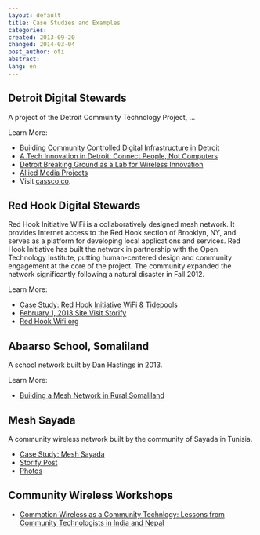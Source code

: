 ```yaml
---
layout: default
title: Case Studies and Examples
categories: 
created: 2013-09-20
changed: 2014-03-04
post_author: oti
abstract: 
lang: en
---
```


<h2>Detroit Digital Stewards</h2>
<p>A project of the Detroit Community Technology Project, ...</p>
<p>Learn More:</p>
<ul>
  <li><a href="http://oti.newamerica.net/blogposts/2013/building_community_controlled_digital_infrastructure_in_detroit-84570">Building Community Controlled Digital Infrastructure in Detroit</a></li>
  <li><a href="http://colorlines.com/archives/2012/10/detroit_mesh_networks.html">A Tech Innovation in Detroit: Connect People, Not Computers</a></li>
  <li><a href="http://newamerica.net/pressroom/2012/advisory_detroit_breaking_ground_as_lab_for_wireless_innovation">Detroit Breaking Ground as a Lab for Wireless Innovation</a></li>
  <li><a href="http://www.alliedmedia.org">Allied Media Projects</a></li>
  <li>Visit <a href="http://www.cassco.co">cassco.co</a>.</li>
</ul> 

<h2>Red Hook Digital Stewards</h2>
<p>Red Hook Initiative WiFi is a collaboratively designed mesh network. It provides Internet access to the Red Hook section of Brooklyn, NY, and serves as a platform for developing local applications and services. Red Hook Initiative has built the network in partnership with the Open Technology Institute, putting human-centered design and community engagement at the core of the project. The community expanded the network significantly following a natural disaster in Fall 2012.</p>

<p>Learn More:</p>
<ul>
  <li><a href="http://oti.newamerica.net/blogposts/2013/case_study_red_hook_initiative_wifi_tidepools-78575">Case Study: Red Hook Initiative WiFi & Tidepools</a></li>
  <li><a href="http://storify.com/georgiamoon/oti-site-visit-rhi-wifi/elements/5107ec029d1a9a4432008577">February 1, 2013 Site Visit Storify</a></li>
  <li><a href="http://redhookwifi.org/">Red Hook Wifi.org</a></li>
</ul>

<h2>Abaarso School, Somaliland</h2>
<p>A school network built by Dan Hastings in 2013. </p>
<p>Learn More:</p>
<ul>
<li><a href="http://oti.newamerica.net/blogposts/2013/building_a_mesh_network_in_rural_somaliland-98554">Building a Mesh Network in Rural Somaliland</a></li>
</ul>

<h2>Mesh Sayada</h2>
<p>A community wireless network built by the community of Sayada in Tunisia.</p>

<ul>
  <li><a href="http://oti.newamerica.net/blogposts/2014/case_study_mesh_sayada-108362">Case Study: Mesh Sayada</a></li>
  <li><a href="https://storify.com/NinanMoses/in-december-2013-the-open-techology-institute-trav">Storify Post</a></li>
  <li><a href="http://ubuntu.nizarus.tn/MeshSayada">Photos</a></li>
</ul>


<h2>Community Wireless Workshops</h2>
<ul>
<li><a href="http://oti.newamerica.net/blogposts/2014/commotion_wireless_as_a_community_technology_lessons_from_community_technologists_in_">Commotion Wireless as a Community Technlogy: Lessons from Community Technologists in India and Nepal</a>
</ul>

<!-- FOOTER -->
   
